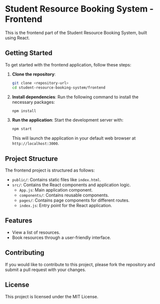 # Student Resource Booking System - Frontend

This is the frontend part of the Student Resource Booking System, built using React. 

## Getting Started

To get started with the frontend application, follow these steps:

1. **Clone the repository**:
   ```bash
   git clone <repository-url>
   cd student-resource-booking-system/frontend
   ```

2. **Install dependencies**:
   Run the following command to install the necessary packages:
   ```bash
   npm install
   ```

3. **Run the application**:
   Start the development server with:
   ```bash
   npm start
   ```
   This will launch the application in your default web browser at `http://localhost:3000`.

## Project Structure

The frontend project is structured as follows:

- `public/`: Contains static files like `index.html`.
- `src/`: Contains the React components and application logic.
  - `App.js`: Main application component.
  - `components/`: Contains reusable components.
  - `pages/`: Contains page components for different routes.
  - `index.js`: Entry point for the React application.

## Features

- View a list of resources.
- Book resources through a user-friendly interface.

## Contributing

If you would like to contribute to this project, please fork the repository and submit a pull request with your changes.

## License

This project is licensed under the MIT License.